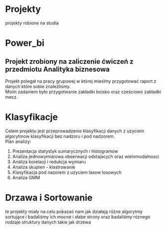# Projekty
projekty robione na studia

# Power_bi
## Projekt zrobiony na zaliczenie ćwiczeń z przedmiotu Analityka biznesowa
Projekt polegał na pracy grupowej w której mieślmy przygotować raport z danych które sobie znależliśmy. <br>
Moim zadaniem było przygotwanie zakładki boisko oraz cześciowo zakładki mecz.


# Klasyfikacje
Celem projektu jest przeprowadzenie klasyfikacji danych z uzyciem algorytmow klasyfikacji bez nadzoru i pod nadzorem.  <br>
Plan analizy:  <br> 
1. Prezentacja statystyk sumarycznych i histogramow  <br>
2. Analiza jednowymiarowa obserwacji odstajacych oraz wielomodalnosci  <br>
3. Analiza korelacji i redukcja wymiaru  <br>
4. Analiza skupien - klastrowanie  <br>
5. Klasyfikacja pod nazorem z uzyciem lasow losowych  <br>
6. Analiza GMM


# Drzawa i Sortowanie
te projekty miały na celu pokazać nam jak działają różne algorytmy sortujące i badaliśmy ich mocne i słabe strony oraz badaliśmy róznego rodzaje struktury danych takie jak drzewa
